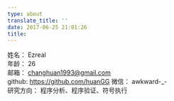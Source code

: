 ```yaml
---
type: about
translate_title: ''
date: 2017-06-25 21:01:26
title:
---
```



姓名：  Ezreal    
年龄：  26    
邮箱： changhuan1993@gmail.com    
github:  https://github.com/huanGG
微信： awkward-_-    
研究方向： 程序分析、程序验证、符号执行   
